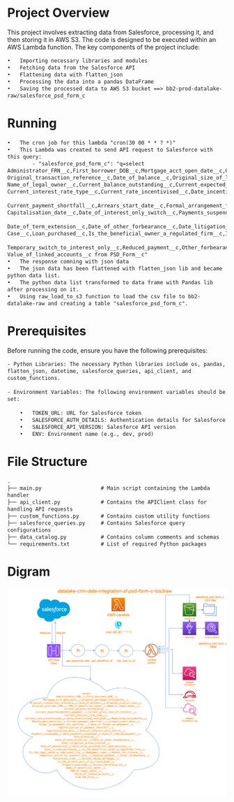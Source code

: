 # Project Overview
This project involves extracting data from Salesforce, processing it, and then storing it in AWS S3. The code is designed to be executed within an AWS Lambda function. The key components of the project include:

	•	Importing necessary libraries and modules
	•	Fetching data from the Salesforce API
	•	Flattening data with flatten_json
    •   Processing the data into a pandas DataFrame
	•	Saving the processed data to AWS S3 bucket ==> bb2-prod-datalake-raw/salesforce_psd_form_c

# Running

	•	The cron job for this lambda "cron(30 00 * * ? *)"
	•	This Lambda was created to send API request to Salesforce with this query:
			- "salesforce_psd_form_c": "q=select Administrator_FRN__c,First_borrower_DOB__c,Mortgage_acct_open_date__c,Original_mortgage_term_months__c, Original_transaction_reference__c,Date_of_balance__c,Original_size_of_loan__c,Original_provider_FRN__c,FRN_of_beneficial_owner__c,  Name_of_legal_owner__c,Current_balance_outstanding__c,Current_expected_monthly_payment__c,Current_gross_rate_of_interest__c,  Current_interest_rate_type__c,Current_rate_incentivised__c,Date_incentivised_rate_ends__c,Remaining_term_months__c,Months_past_maturity__c,
            Current_payment_shortfall__c,Arrears_start_date__c,Formal_arrangement_for_shortfall__c,Date_of_formal_arrangement__c,Capitalisation_of_payment_shortfall__c, Capitalisation_date__c,Date_of_interest_only_switch__c,Payments_suspended__c,Date_payments_suspended__c,Date_of_reduced_payment__c,Term_extension__c,
            Date_of_term_extension__c,Date_of_other_forbearance__c,Date_litigation_action_started__c,Date_of_possession__c,Sale_value_achieved_for_repossessions__c, Case__c,Loan_purchased__c,Is_the_beneficial_owner_a_regulated_firm__c,Is_the_legal_owner_a_regulated_firm__c,Repayment_type__c,Reason_for_closure__c,
            Temporary_switch_to_interest_only__c,Reduced_payment__c,Other_forbearance__c,Possession_order__c,Second_charge_mortgage__c,Is_the_account_part_of_a_closed_ Value_of_linked_accounts__c from PSD_Form__c"
	•	The response comning with json data
	•	The json data has been flattened with flatten_json lib and became python data list.
	•	The python data list transformed to data frame with Pandas lib after processing on it.
	•	Using raw_load_to_s3 function to load the csv file to bb2-datalake-raw and creating a table "salesforce_psd_form_c".


# Prerequisites

Before running the code, ensure you have the following prerequisites:

	- Python Libraries: The necessary Python libraries include os, pandas, flatten_json, datetime, salesforce_queries, api_client, and custom_functions.

	- Environment Variables: The following environment variables should be set:

	    •	TOKEN_URL: URL for Salesforce token
	    •	SALESFORCE_AUTH_DETAILS: Authentication details for Salesforce
	    •	SALESFORCE_API_VERSION: Salesforce API version
	    •	ENV: Environment name (e.g., dev, prod)

# File Structure
    .
    ├── main.py                   # Main script containing the Lambda handler
    ├── api_client.py             # Contains the APIClient class for handling API requests
    ├── custom_functions.py       # Contains custom utility functions
    ├── salesforce_queries.py     # Contains Salesforce query configurations
    ├── data_catalog.py           # Contains column comments and schemas
    └── requirements.txt          # List of required Python packages


# Digram

![Alt text](salesforce_psd_form_c.png)
